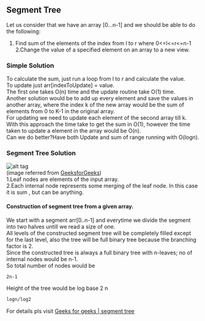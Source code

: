 ## Segment Tree 

Let us consider that we have an array [0...n-1] and we should be able to do the following:  
1. Find sum of the elements of the index from l to r where 0<=l<=r<=n-1  
2.Change the value of a specified element on an array to a new view.  

### Simple Solution
To calculate the sum, just run a loop from l to r and calculate the value.   
To update just arr[indexToUpdate] = value.  
The first one takes O(n) time and the update routine take O(1) time.  
Another solution would be to add up every element and save the values in another array, where the index k of the new
array would be the sum of elements from 0 to K-1 in the original array.  
For updating we need to update each element of the second array till k.  
With this approach the time take to get the sum in O(1), however the time taken to update a element in the array
would be O(n).  
Can we do better?Have both Update and sum of range running with O(logn). 

### Segment Tree Solution


![alt tag](http://d1hyf4ir1gqw6c.cloudfront.net//wp-content/uploads/segment-tree1.png)  
(image referred from [GeeksforGeeks](http://www.geeksforgeeks.org/))  
1.Leaf nodes are elements of the input array.  
2.Each internal node represents some merging of the leaf node. In this case it is sum , but can be anything.  

#### Construction of segment tree from a given array.
We start with a segment arr[0..n-1] and everytime we divide the segment into two halves untill we read a size of one.  
All levels of the constructed segment tree will be completely filled except for the last level, also the tree will be full binary tree
because the branching factor is 2.  
Since the constructed tree is always a full binary tree with n-leaves; no of internal nodes would be n-1.  
So total number of nodes would be  
```sh
2n-1
```  
Height of the tree would be log base 2 n
```sh
logn/log2
```  
For details pls visit [Geeks for geeks | segment tree](http://www.geeksforgeeks.org/segment-tree-set-1-sum-of-given-range/)


